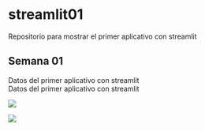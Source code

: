 # streamlit01
Repositorio para mostrar el primer aplicativo con streamlit
## Semana 01

Datos del primer aplicativo con streamlit  
Datos del primer aplicativo con streamlit


[![](https://mermaid.ink/img/pako:eNpVjs1qw0AMhF9F6NRC_AI-FBq7zSXQQnPz5iBs2bvE-8NaSwi2373r-NLqJM18M2jG1neMJfajv7eaosClVg7yvDeVjmYSS9MViuJtObGA9Y4fCxxfTh4m7UMwbnjd-eMGQTWfN4xBtHG3dbeqZ_7L8QJ1c6YgPlz_Ope7X-CjMd861_93dOSc-mx6KnsqWopQUXwieEDL0ZLp8vvzpigUzZYVlnntuKc0ikLl1oxSEv_zcC2WEhMfMPo0aMyd45SvFDoSrg0NkeyOrL_WfFuF?type=png)](https://mermaid.live/edit#pako:eNpVjs1qw0AMhF9F6NRC_AI-FBq7zSXQQnPz5iBs2bvE-8NaSwi2373r-NLqJM18M2jG1neMJfajv7eaosClVg7yvDeVjmYSS9MViuJtObGA9Y4fCxxfTh4m7UMwbnjd-eMGQTWfN4xBtHG3dbeqZ_7L8QJ1c6YgPlz_Ope7X-CjMd861_93dOSc-mx6KnsqWopQUXwieEDL0ZLp8vvzpigUzZYVlnntuKc0ikLl1oxSEv_zcC2WEhMfMPo0aMyd45SvFDoSrg0NkeyOrL_WfFuF)

[![](https://mermaid.ink/img/pako:eNplj70OgzAMhF_F8sxSVV2yFqkTEyuLRQykQFwFRxWqePeGn0qtmsm5-3wnv7AWy2jwLjF4nisP6anTgaGY4Smhd74FS4czca1OPNwEVDZ71wEK6hmUycDFQMEfOYHxMSm5MBk4fzv5vm_gtKoZXEn_OjoZv5OsPP0n66eldLqZRwVmOHIYydl02WuFKtSOUxaaNFpuKA5aYeWXhFJUKWdfo9EQOcMgse3QNDRM6RcflpRzR22gcUeWNwLQYSs?type=png)](https://mermaid.live/edit#pako:eNplj70OgzAMhF_F8sxSVV2yFqkTEyuLRQykQFwFRxWqePeGn0qtmsm5-3wnv7AWy2jwLjF4nisP6anTgaGY4Smhd74FS4czca1OPNwEVDZ71wEK6hmUycDFQMEfOYHxMSm5MBk4fzv5vm_gtKoZXEn_OjoZv5OsPP0n66eldLqZRwVmOHIYydl02WuFKtSOUxaaNFpuKA5aYeWXhFJUKWdfo9EQOcMgse3QNDRM6RcflpRzR22gcUeWNwLQYSs)